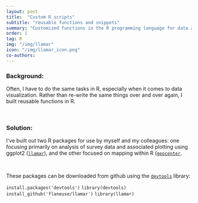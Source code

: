 ```yaml
---
layout: post
title:  "Custom R scripts"
subtitle: "reusable functions and snippets"
summary: "Customized functions in the R programming language for data analysis and visualization"
order: 1
tag: R
img: "/img/llamar"
icon: "/img/llamar_icon.png"
co-authors:
---
```


### Background:
Often, I have to do the same tasks in R, especially when it comes to data visualization. Rather than re-write the same things over and over again, I built reusable functions in R.

<br>

### Solution:
I've built out two R packages for use by myself and my colleagues: one focusing primarily on analysis of survey data and associated plotting using ggplot2 ([`llamar`](http://lauradhughes.com/llamar/)), and the other focused on mapping within R ([`geocenter`]().

<br>

These packages can be downloaded from github using the [`devtools`](https://www.rstudio.com/products/rpackages/devtools/) library:

`install.packages('devtools')`
`library(devtools)`
`install_github('flaneuse/llamar')`
`library(llamar)`

<br>
